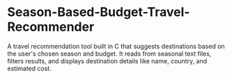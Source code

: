 # Season-Based-Budget-Travel-Recommender
A travel recommendation tool built in C that suggests destinations based on the user's chosen season and budget. It reads from seasonal text files, filters results, and displays destination details like name, country, and estimated cost.
